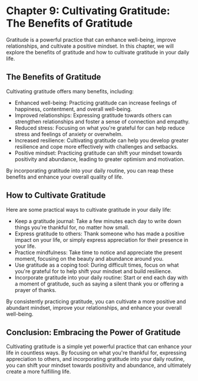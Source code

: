 Chapter 9: Cultivating Gratitude: The Benefits of Gratitude
===========================================================

Gratitude is a powerful practice that can enhance well-being, improve relationships, and cultivate a positive mindset. In this chapter, we will explore the benefits of gratitude and how to cultivate gratitude in your daily life.

The Benefits of Gratitude
-------------------------

Cultivating gratitude offers many benefits, including:

* Enhanced well-being: Practicing gratitude can increase feelings of happiness, contentment, and overall well-being.
* Improved relationships: Expressing gratitude towards others can strengthen relationships and foster a sense of connection and empathy.
* Reduced stress: Focusing on what you're grateful for can help reduce stress and feelings of anxiety or overwhelm.
* Increased resilience: Cultivating gratitude can help you develop greater resilience and cope more effectively with challenges and setbacks.
* Positive mindset: Practicing gratitude can shift your mindset towards positivity and abundance, leading to greater optimism and motivation.

By incorporating gratitude into your daily routine, you can reap these benefits and enhance your overall quality of life.

How to Cultivate Gratitude
--------------------------

Here are some practical ways to cultivate gratitude in your daily life:

* Keep a gratitude journal: Take a few minutes each day to write down things you're thankful for, no matter how small.
* Express gratitude to others: Thank someone who has made a positive impact on your life, or simply express appreciation for their presence in your life.
* Practice mindfulness: Take time to notice and appreciate the present moment, focusing on the beauty and abundance around you.
* Use gratitude as a coping tool: During difficult times, focus on what you're grateful for to help shift your mindset and build resilience.
* Incorporate gratitude into your daily routine: Start or end each day with a moment of gratitude, such as saying a silent thank you or offering a prayer of thanks.

By consistently practicing gratitude, you can cultivate a more positive and abundant mindset, improve your relationships, and enhance your overall well-being.

Conclusion: Embracing the Power of Gratitude
--------------------------------------------

Cultivating gratitude is a simple yet powerful practice that can enhance your life in countless ways. By focusing on what you're thankful for, expressing appreciation to others, and incorporating gratitude into your daily routine, you can shift your mindset towards positivity and abundance, and ultimately create a more fulfilling life.
